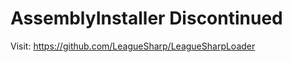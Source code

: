 AssemblyInstaller Discontinued
======================

Visit: https://github.com/LeagueSharp/LeagueSharpLoader
